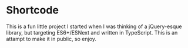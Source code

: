 # Shortcode

This is a fun little project I started when I was thinking of a jQuery-esque library, but targeting ES6+/ESNext and written in TypeScript. This is an attampt to make it in public, so enjoy.